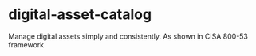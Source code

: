 # digital-asset-catalog
Manage digital assets simply and consistently. As shown in CISA 800-53 framework
